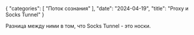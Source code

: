 {
   "categories": [
      "Поток сознания"
   ],
   "date": "2024-04-19",
   "title": "Proxy и Socks Tunnel"
}

Разница между ними в том, что Socks Tunnel - это носки.
